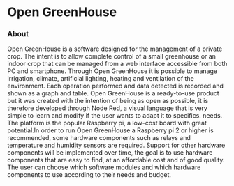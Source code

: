 Open GreenHouse
==============

### About

Open GreenHouse is a software designed for the management of a private crop. The intent is to allow complete control of a small greenhouse or an indoor crop that can be managed from a web interface accessible from both PC and smartphone.
Through Open GreenHouse it is possible to manage irrigation, climate, artificial lighting, heating and ventilation of the environment. Each operation performed and data detected is recorded and shown as a graph and table.
Open GreenHouse is a ready-to-use product but it was created with the intention of being as open as possible, it is therefore developed through Node Red, a visual language that is very simple to learn and modify if the user wants to adapt it to specifics. needs.
The platform is the popular Raspberry pi, a low-cost board with great potential.In order to run Open GreenHouse a Raspberry pi 2 or higher is recommended, some hardware components such as relays and temperature and humidity sensors are required.
Support for other hardware components will be implemented over time, the goal is to use hardware components that are easy to find, at an affordable cost and of good quality. The user can choose which software modules and which hardware components to use according to their needs and budget.